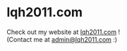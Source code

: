 # lqh2011.com

Check out my website at [lqh2011.com](https://lqh2011.com/) !  
(Contact me at admin@lqh2011.com :)

